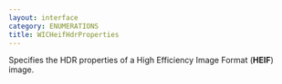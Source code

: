 ```yaml
---
layout: interface
category: ENUMERATIONS
title: WICHeifHdrProperties
---
```


Specifies the HDR properties of a High Efficiency Image Format (**HEIF**) image.
